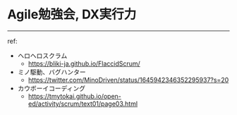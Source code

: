 # Agile勉強会, DX実行力


---
ref:
- ヘロヘロスクラム
  - https://bliki-ja.github.io/FlaccidScrum/
- ミノ駆動、バグハンター
  - https://twitter.com/MinoDriven/status/1645942346352295937?s=20
- カウボーイコーディング
  - https://tmytokai.github.io/open-ed/activity/scrum/text01/page03.html